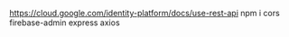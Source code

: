  https://cloud.google.com/identity-platform/docs/use-rest-api
 npm i cors firebase-admin express axios